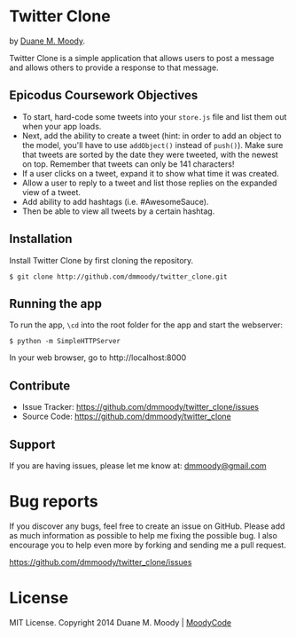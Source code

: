 Twitter Clone
=============

by <a href="http://duanemoody.io" target="_blank">Duane M. Moody</a>.

Twitter Clone is a simple application that allows users to post a message and allows others to provide a response to that message.

Epicodus Coursework Objectives
------------------------------

* To start, hard-code some tweets into your ```store.js``` file and list them out when your app loads.
* Next, add the ability to create a tweet (hint: in order to add an object to the model, you'll have to use ```addObject()``` instead of ```push()```). Make sure that tweets are sorted by the date they were tweeted, with the newest on top. Remember that tweets can only be 141 characters!
* If a user clicks on a tweet, expand it to show what time it was created.
* Allow a user to reply to a tweet and list those replies on the expanded view of a tweet.
* Add ability to add hashtags (i.e. #AwesomeSauce).
* Then be able to view all tweets by a certain hashtag.

Installation
------------

Install Twitter Clone by first cloning the repository.  
```
$ git clone http://github.com/dmmoody/twitter_clone.git
```

Running the app
---------------

To run the app, ```\cd``` into the root folder for the app and start the webserver:
```
$ python -m SimpleHTTPServer
```

In your web browser, go to http://localhost:8000

Contribute
----------

- Issue Tracker: https://github.com/dmmoody/twitter_clone/issues
- Source Code: https://github.com/dmmoody/twitter_clone

Support
-------

If you are having issues, please let me know at: dmmoody@gmail.com

Bug reports
===========

If you discover any bugs, feel free to create an issue on GitHub. Please add as much information as possible to help me fixing the possible bug. I also encourage you to help even more by forking and sending me a pull request.

https://github.com/dmmoody/twitter_clone/issues

License
=======

MIT License. Copyright 2014 Duane M. Moody | <a href="http://duanemoody.io">MoodyCode</a>
